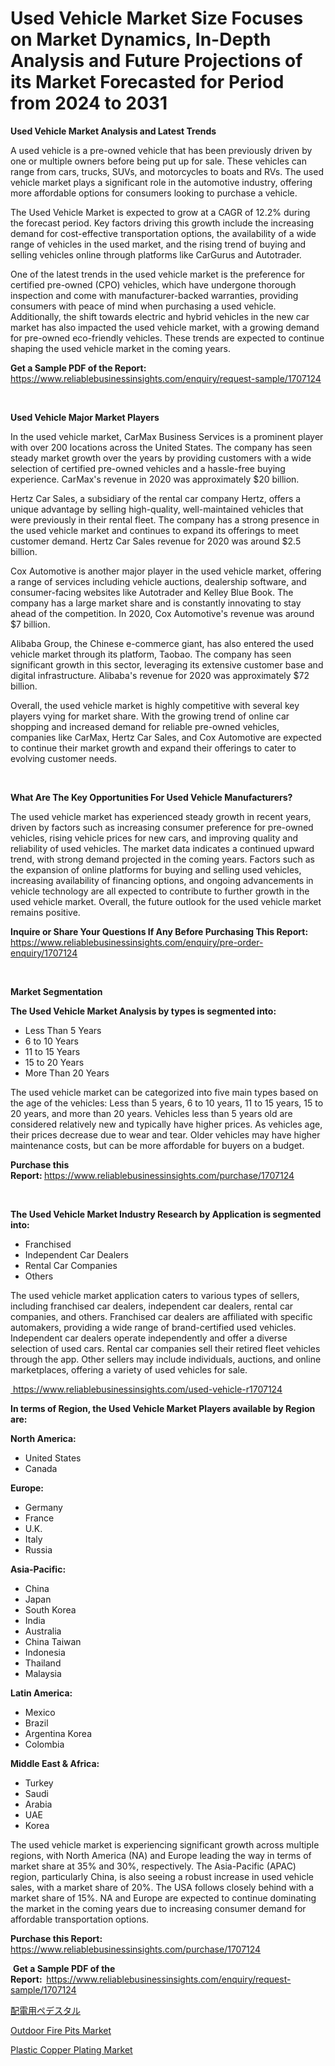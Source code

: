 <p><h1>Used Vehicle Market Size Focuses on Market Dynamics, In-Depth Analysis and Future Projections of its Market Forecasted for Period from 2024 to 2031</h1></p><p><strong>Used Vehicle Market Analysis and Latest Trends</strong></p>
<p><p>A used vehicle is a pre-owned vehicle that has been previously driven by one or multiple owners before being put up for sale. These vehicles can range from cars, trucks, SUVs, and motorcycles to boats and RVs. The used vehicle market plays a significant role in the automotive industry, offering more affordable options for consumers looking to purchase a vehicle.</p><p>The Used Vehicle Market is expected to grow at a CAGR of 12.2% during the forecast period. Key factors driving this growth include the increasing demand for cost-effective transportation options, the availability of a wide range of vehicles in the used market, and the rising trend of buying and selling vehicles online through platforms like CarGurus and Autotrader.</p><p>One of the latest trends in the used vehicle market is the preference for certified pre-owned (CPO) vehicles, which have undergone thorough inspection and come with manufacturer-backed warranties, providing consumers with peace of mind when purchasing a used vehicle. Additionally, the shift towards electric and hybrid vehicles in the new car market has also impacted the used vehicle market, with a growing demand for pre-owned eco-friendly vehicles. These trends are expected to continue shaping the used vehicle market in the coming years.</p></p>
<p><strong>Get a Sample PDF of the Report:&nbsp;</strong> <a href="https://www.reliablebusinessinsights.com/enquiry/request-sample/1707124">https://www.reliablebusinessinsights.com/enquiry/request-sample/1707124</a></p>
<p>&nbsp;</p>
<p><strong>Used Vehicle Major Market Players</strong></p>
<p><p>In the used vehicle market, CarMax Business Services is a prominent player with over 200 locations across the United States. The company has seen steady market growth over the years by providing customers with a wide selection of certified pre-owned vehicles and a hassle-free buying experience. CarMax's revenue in 2020 was approximately $20 billion.</p><p>Hertz Car Sales, a subsidiary of the rental car company Hertz, offers a unique advantage by selling high-quality, well-maintained vehicles that were previously in their rental fleet. The company has a strong presence in the used vehicle market and continues to expand its offerings to meet customer demand. Hertz Car Sales revenue for 2020 was around $2.5 billion.</p><p>Cox Automotive is another major player in the used vehicle market, offering a range of services including vehicle auctions, dealership software, and consumer-facing websites like Autotrader and Kelley Blue Book. The company has a large market share and is constantly innovating to stay ahead of the competition. In 2020, Cox Automotive's revenue was around $7 billion.</p><p>Alibaba Group, the Chinese e-commerce giant, has also entered the used vehicle market through its platform, Taobao. The company has seen significant growth in this sector, leveraging its extensive customer base and digital infrastructure. Alibaba's revenue for 2020 was approximately $72 billion.</p><p>Overall, the used vehicle market is highly competitive with several key players vying for market share. With the growing trend of online car shopping and increased demand for reliable pre-owned vehicles, companies like CarMax, Hertz Car Sales, and Cox Automotive are expected to continue their market growth and expand their offerings to cater to evolving customer needs.</p></p>
<p>&nbsp;</p>
<p><strong>What Are The Key Opportunities For Used Vehicle Manufacturers?</strong></p>
<p><p>The used vehicle market has experienced steady growth in recent years, driven by factors such as increasing consumer preference for pre-owned vehicles, rising vehicle prices for new cars, and improving quality and reliability of used vehicles. The market data indicates a continued upward trend, with strong demand projected in the coming years. Factors such as the expansion of online platforms for buying and selling used vehicles, increasing availability of financing options, and ongoing advancements in vehicle technology are all expected to contribute to further growth in the used vehicle market. Overall, the future outlook for the used vehicle market remains positive.</p></p>
<p><strong>Inquire or Share Your Questions If Any Before Purchasing This Report:</strong> <a href="https://www.reliablebusinessinsights.com/enquiry/pre-order-enquiry/1707124">https://www.reliablebusinessinsights.com/enquiry/pre-order-enquiry/1707124</a></p>
<p>&nbsp;</p>
<p><strong>Market Segmentation</strong></p>
<p><strong>The Used Vehicle Market Analysis by types is segmented into:</strong></p>
<p><ul><li>Less Than 5 Years</li><li>6 to 10 Years</li><li>11 to 15 Years</li><li>15 to 20 Years</li><li>More Than 20 Years</li></ul></p>
<p><p>The used vehicle market can be categorized into five main types based on the age of the vehicles: Less than 5 years, 6 to 10 years, 11 to 15 years, 15 to 20 years, and more than 20 years. Vehicles less than 5 years old are considered relatively new and typically have higher prices. As vehicles age, their prices decrease due to wear and tear. Older vehicles may have higher maintenance costs, but can be more affordable for buyers on a budget.</p></p>
<p><strong>Purchase this Report:&nbsp;</strong><a href="https://www.reliablebusinessinsights.com/purchase/1707124">https://www.reliablebusinessinsights.com/purchase/1707124</a></p>
<p>&nbsp;</p>
<p><strong>The Used Vehicle Market Industry Research by Application is segmented into:</strong></p>
<p><ul><li>Franchised</li><li>Independent Car Dealers</li><li>Rental Car Companies</li><li>Others</li></ul></p>
<p><p>The used vehicle market application caters to various types of sellers, including franchised car dealers, independent car dealers, rental car companies, and others. Franchised car dealers are affiliated with specific automakers, providing a wide range of brand-certified used vehicles. Independent car dealers operate independently and offer a diverse selection of used cars. Rental car companies sell their retired fleet vehicles through the app. Other sellers may include individuals, auctions, and online marketplaces, offering a variety of used vehicles for sale.</p></p>
<p><a href="https://www.reliablebusinessinsights.com/used-vehicle-r1707124">&nbsp;https://www.reliablebusinessinsights.com/used-vehicle-r1707124</a></p>
<p><strong>In terms of Region, the Used Vehicle Market Players available by Region are:</strong></p>
<p>
    <p> <strong> North America: </strong>
        <ul>
            <li>United States</li>
            <li>Canada</li>
        </ul>
        </p> 
    <p> <strong> Europe: </strong>
        <ul>
            <li>Germany</li>
            <li>France</li>
            <li>U.K.</li>
            <li>Italy</li>
            <li>Russia</li>
        </ul>
        </p> 
    <p> <strong> Asia-Pacific: </strong>
        <ul>
            <li>China</li>
            <li>Japan</li>
            <li>South Korea</li>
            <li>India</li>
            <li>Australia</li>
            <li>China Taiwan</li>
            <li>Indonesia</li>
            <li>Thailand</li>
            <li>Malaysia</li>
        </ul>
        </p> 
    <p> <strong> Latin America: </strong>
        <ul>
            <li>Mexico</li>
            <li>Brazil</li>
            <li>Argentina Korea</li>
            <li>Colombia</li>
        </ul>
        </p> 
    <p> <strong> Middle East & Africa: </strong>
        <ul>
            <li>Turkey</li>
            <li>Saudi</li>
            <li>Arabia</li>
            <li>UAE</li>
            <li>Korea</li>
        </ul>
    </p>
    </p>
<p><p>The used vehicle market is experiencing significant growth across multiple regions, with North America (NA) and Europe leading the way in terms of market share at 35% and 30%, respectively. The Asia-Pacific (APAC) region, particularly China, is also seeing a robust increase in used vehicle sales, with a market share of 20%. The USA follows closely behind with a market share of 15%. NA and Europe are expected to continue dominating the market in the coming years due to increasing consumer demand for affordable transportation options.</p></p>
<p><strong>Purchase this Report: </strong><a href="https://www.reliablebusinessinsights.com/purchase/1707124">https://www.reliablebusinessinsights.com/purchase/1707124</a></p>
<p>&nbsp;<strong>Get a Sample PDF of the Report:&nbsp;&nbsp;</strong><a href="https://www.reliablebusinessinsights.com/enquiry/request-sample/1707124">https://www.reliablebusinessinsights.com/enquiry/request-sample/1707124</a></p>
<p><strong></strong></p>
<p><p><a href="https://github.com/DudleyFerry/Market-Research-Report-List-1/blob/main/7000160121003.md">配電用ペデスタル</a></p><p><a href="https://view.publitas.com/reportprime-1/outdoor-fire-pits-market-research-report-includes-analysis-on-market-size-share-and-growth-rate-at-5-80-cagr-forecasted-from-2024-to-2031/">Outdoor Fire Pits Market</a></p><p><a href="https://github.com/yazulaeha/Market-Research-Report-List-1/blob/main/plastic-copper-plating-market.md">Plastic Copper Plating Market</a></p></p>